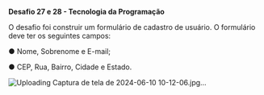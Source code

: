 **Desafio 27 e 28 - Tecnologia da Programação**

O desafio foi construir um formulário de cadastro de usuário. O formulário deve ter os seguintes campos:

●  Nome, Sobrenome e E-mail;

●  CEP, Rua, Bairro, Cidade e Estado.


![Uploading Captura de tela de 2024-06-10 10-12-06.jpg…]()
